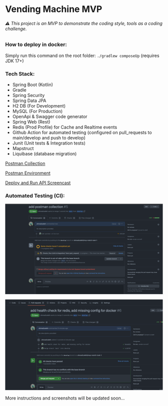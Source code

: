 # Vending Machine MVP

###### ⚠️ This project is an MVP to demonstrate the coding style, tools as a coding challenge.


### How to deploy in docker:

Simply run this command on the root folder:  `./gradlew composeUp` (requires JDK 17+)

### Tech Stack:
- Spring Boot (Kotlin)
- Gradle
- Spring Security
- Spring Data JPA
- H2 DB (For Development)
- MySQL (For Production)
- OpenApi & Swagger code generator
- Spring Web (Rest)
- Redis (Prod Profile) for Cache and Realtime events
- Github Action for automated testing (configured on pull_requests to main/develop and push to develop)
- Junit (Unit tests & Integration tests)
- Mapstruct
- Liquibase (database migration)


[Postman Collection](https://github.com/ahmadzadeh/mvp-match-task-1/blob/main/postman/mvp_match_postman_collection.json)

[Postman Environment](https://github.com/ahmadzadeh/mvp-match-task-1/blob/main/postman/mvp_match_.postman_environment.json)

[Deploy and Run API Screencast](https://github.com/ahmadzadeh/mvp-match-task-1/raw/main/assets/Screencast.mp4)




### Automated Testing (CI):

![Checking Tests](https://github.com/ahmadzadeh/mvp-match-task-1/blob/main/assets/test-wait.png)

![Checks Passed](https://github.com/ahmadzadeh/mvp-match-task-1/blob/main/assets/check-passed.png)

More instructions and screenshots will be updated soon...
